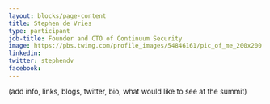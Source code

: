 ```yaml
---
layout: blocks/page-content
title: Stephen de Vries
type: participant
job-title: Founder and CTO of Continuum Security 
image: https://pbs.twimg.com/profile_images/54846161/pic_of_me_200x200.jpg
linkedin:
twitter: stephendv
facebook:
---
```


(add info, links, blogs, twitter, bio, what would like to see at the summit)
